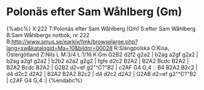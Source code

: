 # Polonäs efter Sam Wåhlberg (Gm)

{%abc%}
X:222
T:Polonäs efter Sam Wåhlberg (Gm)
S:efter Sam Wåhlberg
B:Sam Wåhlbergs notbok, nr 222
B:http://www.smus.se/earkiv/fmk/browselarge.php?lang=sw&katalogid=Ma+10&bildnr=00028
R:Slängpolska
O:Kisa, Östergötland
Z:Nils L
M:3/4
L:1/16
K:Gm
G2B2 d2f2 g2a2 | b2ag a2gf g2a2 | b2ag a2gf g2a2 | b2b2 a2a2 g2g2 | 
fgfe d2c2 B2A2 | B2A2 Bcdc B2A2 | B2A2 Bcdc B2A2 | G2B2 d2=ef g2"^C?"B2 | 
c2AF G4 G,4 :: B4 B2A2 B2c2 | d4 d2c2 d2A2 | B2A2 B2A2 B2c2 | 
d4 d2c2 d2A2 | G2AB d2=ef g2"^C?"B2 | c2AF G4 G,4 :|
{%endabc%}

